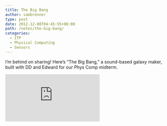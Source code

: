 ```yaml
---
title: The Big Bang
author: sambrenner
type: post
date: 2012-12-08T04:45:55+00:00
path: /notes/the-big-bang/
categories:
  - ITP
  - Physical Computing
  - Sensors
---
```


I&#8217;m behind on sharing! Here&#8217;s &#8220;The Big Bang,&#8221; a sound-based galaxy maker, built with DD and Edward for our Phys Comp midterm.

<div class="video-embed"><iframe src="https://player.vimeo.com/video/54171829?byline=0&amp;portrait=0&amp;title=1&amp;autoplay=false" frameborder="0" webkitallowfullscreen="" mozallowfullscreen="" allowfullscreen="" class=""></iframe></div>
